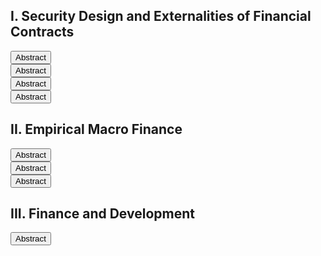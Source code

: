 <!DOCTYPE html>
<html lang="en">
<head>
<meta charset="UTF-8">
<meta name="viewport" content="width=device-width, initial-scale=1.0">
<title>Research</title>
<style>
    :root {
        --button-blue: #007bff; /* Blue color for buttons */
    }

    .abstract-button {
        background-color: var(--button-blue);
        color: white;
        border: none;
        padding: 10px 20px;
        font-size: 16px;
        cursor: pointer;
        transition: background-color 0.3s;
    }

    .abstract-content {
        display: none;
        padding: 10px;
        background-color: white;
        margin-top: 10px;
    }

    .abstract-content p {
        margin: 0;
    }
</style>
</head>
<body>

<h2>I. Security Design and Externalities of Financial Contracts</h2>

<div>
    <button class="abstract-button" onclick="toggleAbstract('abstract1')">Abstract</button>
    <div id="abstract1" class="abstract-content">
        <p>This paper uses an exogenous industry shock to demonstrate that covenants in debt markets cause spillovers and trigger liquidations of unrelated loans in loan portfolios. Specifically, I show that following a negative shock to the oil and gas (O&G) industry, collateralized loan obligations (CLOs) with exposure to O&G loans are pushed closer to their covenant thresholds and sell non-O&G loans in the secondary market to alleviate these constraints. These sales exert price pressure on the securities of non-O&G firms, creating market dislocations. The erosion in the liquidity positions of exposed firms also spills over into real economic activity. Hence, liquidations originating from covenants may exacerbate credit crunches, by propagating shocks through capital markets.</p>
    </div>
</div>

<div>
    <button class="abstract-button" onclick="toggleAbstract('abstract2')">Abstract</button>
    <div id="abstract2" class="abstract-content">
        <p>This paper proposes a mechanism to address the issue of "monitoring with small stakes" in syndicated lending. We identify two sources that incentivize creditor monitoring: skin-in-the-game and rent extraction from renegotiation. Renegotiation-based rent extraction serves a substitute to banks' loan stake for monitoring incentives, facilitating institutional investors’ participation in syndicated lending. We use the passage of a tax policy that exogenously reduced renegotiation frictions to identify this channel. Our findings suggest that a less frictional renegotiation environment leads to more diligent monitoring, smaller bank shares in new loans and improved borrower performance, particularly in pre-existing deals with lower bank skin-in-the-game.</p>
    </div>
</div>

<div>
    <button class="abstract-button" onclick="toggleAbstract('abstract3')">Abstract</button>
    <div id="abstract3" class="abstract-content">
        <p>Closed-end funds are thought to have negligible fire sale risk as they have stable funding. However, I show that embedded covenants can generate price pressure in collateralized loan obligation (CLO) funds, even though such funds are closed end. Loans held by constrained CLOs report significantly lower cumulative returns than loans held by unconstrained CLOs. This can be explained by contractual arbitrage, a practice by which CLOs exploit loopholes in the design of covenants to mechanically loosen their covenants and avoid covenant breaches. Covenant breaches are associated with significant pecuniary and non-pecuniary costs, affecting CLO compensation, reputation, and career prospects. I show that when covenant breaches are imminent, managers fire sell distressed loans. Hence, I demonstrate a channel by which closed-end funds can also create fire sale risk, akin to their open-end counterparts.</p>
    </div>
</div>

<div>
    <button class="abstract-button" onclick="toggleAbstract('abstract4')">Abstract</button>
    <div id="abstract4" class="abstract-content">
        <p>Collateralized loan obligations (CLOs), intermediaries situated between investors and traditional banks, play an increasingly central role in the provision of credit to constrained corporations, holding as much as 75% of all new institutional leveraged loans. Despite their ascendancy in the risky corporate credit market, there has been little academic research on the CLO market. This paper provides a comprehensive overview of the design and structure of the CLO market, describing the general macroeconomic milieu that has facilitated the rapid growth of the market, the mechanics therein, as well as recent risks that have emerged. Understanding the anatomy and dynamics of CLOs is paramount for developing insights into the role of non-bank financial intermediaries in financial markets.</p>
    </div>
</div>

<h2>II. Empirical Macro Finance</h2>

<div>
    <button class="abstract-button" onclick="toggleAbstract('abstract5')">Abstract</button>
    <div id="abstract5" class="abstract-content">
        <p>This paper investigates the relation between bank liquidity and local economic activity. We find that an increase in deposit rates offered by banks within a geographic region is associated with contractions in economic activity. As a region heads to an economic downturn, deposit growth slows down, prompting banks to increase deposit rates to support their balance sheet. This increase in deposit rates reflects the liquidity squeeze experienced by banks due to deteriorating economic conditions, which in turn serves as an indicator of an impending economic contraction.</p>
    </div>
</div>

<div>
    <button class="abstract-button" onclick="toggleAbstract('abstract6')">Abstract</button>
    <div id="abstract6" class="abstract-content">
        <p>What are the aggregate effects of deposit shocks? Using the granular-instrumental-variable methodology, we identify the deposit elasticity of economic growth as 0.87 and the money multiplier as 1.18. We construct deposit shocks by combining a new fact regarding the within-bank geographic concentration of deposits -- 30% of deposits are concentrated in a single county -- with local natural disasters. Large natural disasters in deposit-concentrated areas negatively affect bank deposits and amplify through bank internal capital markets. These shocks can explain 3.30% of the variation in economic growth. Lender and borrower-side frictions are critical for the aggregation of local shocks.</p>
    </div>
</div>

<div>
    <button class="abstract-button" onclick="toggleAbstract('abstract7')">Abstract</button>
    <div id="abstract7" class="abstract-content">
        <p>This paper explores the transmission of non-capital shocks through banking networks. We construct non-capital (idiosyncratic) shocks, using labor productivity shocks to large firms. We document a change in the relationship between foreign idiosyncratic shocks and domestic economic growth between 1978 and 2000. Contemporaneous changes in banking integration drive this phenomenon as geographically diversified banks divert funds away from economies experiencing negative shocks towards other unaffected economies. Our granular-IV estimates suggest that a 1% increase in bank loan supply is associated with a 0.05-0.26 pp increase in economic growth. Lastly, this can potentially explain the Great Moderation.</p>
    </div>
</div>

<h2>III. Finance and Development</h2>

<div>
    <button class="abstract-button" onclick="toggleAbstract('abstract8')">Abstract</button>
    <div id="abstract8" class="abstract-content">
        <p>We show that history can explain the geographic concentration of investment over and above traditional agglomerative forces, geography, and expectations. We use spatial variation in direct and indirect British rule to identify differences in historical circumstances. Using this within-country variation in historical circumstances, combined with a local identification approach and instrumental variable strategy, we explain the spatial differences in investment. Differences in historical origins can explain 13% of total geographic variation in investment. Moreover, investment is 8-10% lower in direct ruled areas. Our results indicate that history can have long-run consequences through its effect on economic organizations and state capacity.</p>
    </div>
</div>

<script>
    function toggleAbstract(id) {
        var abstract = document.getElementById(id);
        if (abstract.style.display === "none") {
            abstract.style.display = "block";
        } else {
            abstract.style.display = "none";
        }
    }
</script>

</body>
</html>
